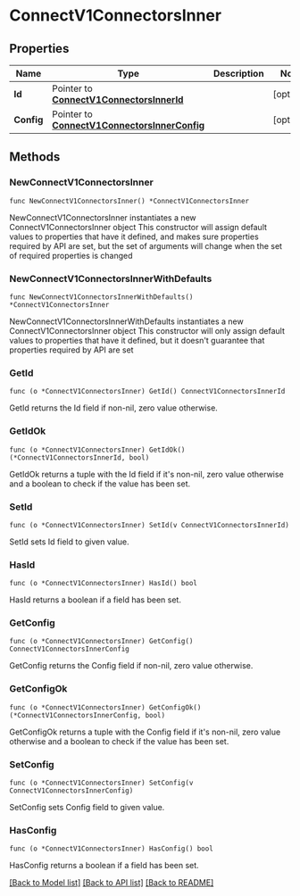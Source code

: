 # ConnectV1ConnectorsInner

## Properties

Name | Type | Description | Notes
------------ | ------------- | ------------- | -------------
**Id** | Pointer to [**ConnectV1ConnectorsInnerId**](ConnectV1ConnectorsInnerId.md) |  | [optional] 
**Config** | Pointer to [**ConnectV1ConnectorsInnerConfig**](ConnectV1ConnectorsInnerConfig.md) |  | [optional] 

## Methods

### NewConnectV1ConnectorsInner

`func NewConnectV1ConnectorsInner() *ConnectV1ConnectorsInner`

NewConnectV1ConnectorsInner instantiates a new ConnectV1ConnectorsInner object
This constructor will assign default values to properties that have it defined,
and makes sure properties required by API are set, but the set of arguments
will change when the set of required properties is changed

### NewConnectV1ConnectorsInnerWithDefaults

`func NewConnectV1ConnectorsInnerWithDefaults() *ConnectV1ConnectorsInner`

NewConnectV1ConnectorsInnerWithDefaults instantiates a new ConnectV1ConnectorsInner object
This constructor will only assign default values to properties that have it defined,
but it doesn't guarantee that properties required by API are set

### GetId

`func (o *ConnectV1ConnectorsInner) GetId() ConnectV1ConnectorsInnerId`

GetId returns the Id field if non-nil, zero value otherwise.

### GetIdOk

`func (o *ConnectV1ConnectorsInner) GetIdOk() (*ConnectV1ConnectorsInnerId, bool)`

GetIdOk returns a tuple with the Id field if it's non-nil, zero value otherwise
and a boolean to check if the value has been set.

### SetId

`func (o *ConnectV1ConnectorsInner) SetId(v ConnectV1ConnectorsInnerId)`

SetId sets Id field to given value.

### HasId

`func (o *ConnectV1ConnectorsInner) HasId() bool`

HasId returns a boolean if a field has been set.

### GetConfig

`func (o *ConnectV1ConnectorsInner) GetConfig() ConnectV1ConnectorsInnerConfig`

GetConfig returns the Config field if non-nil, zero value otherwise.

### GetConfigOk

`func (o *ConnectV1ConnectorsInner) GetConfigOk() (*ConnectV1ConnectorsInnerConfig, bool)`

GetConfigOk returns a tuple with the Config field if it's non-nil, zero value otherwise
and a boolean to check if the value has been set.

### SetConfig

`func (o *ConnectV1ConnectorsInner) SetConfig(v ConnectV1ConnectorsInnerConfig)`

SetConfig sets Config field to given value.

### HasConfig

`func (o *ConnectV1ConnectorsInner) HasConfig() bool`

HasConfig returns a boolean if a field has been set.


[[Back to Model list]](../README.md#documentation-for-models) [[Back to API list]](../README.md#documentation-for-api-endpoints) [[Back to README]](../README.md)


